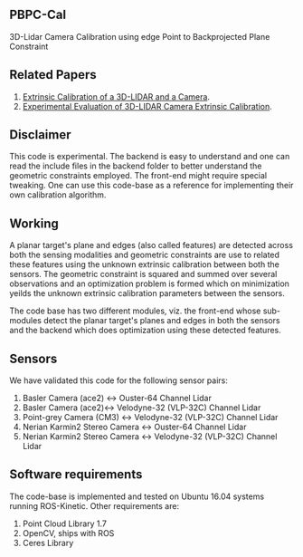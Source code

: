 ## PBPC-Cal
3D-Lidar Camera Calibration using  edge Point to Backprojected Plane Constraint

## Related Papers
1. [Extrinsic Calibration of a 3D-LIDAR and a Camera](https://arxiv.org/abs/2003.01213).
2. [Experimental Evaluation of 3D-LIDAR Camera Extrinsic Calibration](https://arxiv.org/abs/2007.01959).

## Disclaimer
This code is experimental. The backend is easy to understand and one can read the include files in the backend folder to better understand the geometric constraints employed. The front-end might require special tweaking. One can use this code-base as a reference for implementing their own calibration algorithm. 

## Working
A planar target's plane and edges (also called features) are detected across both the sensing modalities and geometric constraints are use to related these features using the unknown extrinsic calibration between both the sensors. The geometric constraint is squared and summed over several observations and an optimization problem is formed which on minimization yeilds the unknown extrinsic calibration parameters between the sensors. 

The code base has two different modules, viz. the front-end whose sub-modules detect the planar target's planes and edges in both the sensors and the backend which does optimization using these detected features.

## Sensors 
We have validated this code for the following sensor pairs:
1. Basler Camera (ace2) <-> Ouster-64 Channel Lidar
2. Basler Camera (ace2)<-> Velodyne-32 (VLP-32C) Channel Lidar
3. Point-grey Camera (CM3) <-> Velodyne-32 (VLP-32C) Channel Lidar
4. Nerian Karmin2 Stereo Camera <-> Ouster-64 Channel Lidar
5. Nerian Karmin2 Stereo Camera <-> Velodyne-32 (VLP-32C) Channel Lidar

## Software requirements
The code-base is implemented and tested on Ubuntu 16.04 systems running ROS-Kinetic. Other requirements are:
1. Point Cloud Library 1.7
2. OpenCV, ships with ROS
3. Ceres Library

